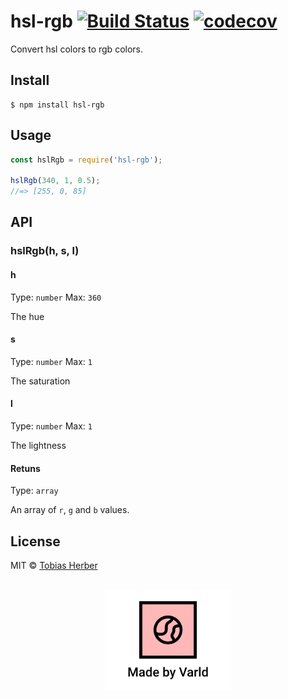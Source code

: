 # hsl-rgb [![Build Status](https://travis-ci.org/usemeta/hsl-rgb.svg?branch=master)](https://travis-ci.org/usemeta/hsl-rgb) [![codecov](https://codecov.io/gh/usemeta/hsl-rgb/branch/master/graph/badge.svg)](https://codecov.io/gh/usemeta/hsl-rgb)

Convert hsl colors to rgb colors.

## Install

```
$ npm install hsl-rgb
```

## Usage

```js
const hslRgb = require('hsl-rgb');

hslRgb(340, 1, 0.5);
//=> [255, 0, 85]
```

## API

### hslRgb(h, s, l)

#### h

Type: `number`
Max: `360`

The hue

#### s

Type: `number`
Max: `1`

The saturation

#### l

Type: `number`
Max: `1`

The lightness

#### Retuns

Type: `array`

An array of `r`, `g` and `b` values.

## License

MIT © [Tobias Herber](https://herber.space)

<p align="center">
  <br/>
  <img width="200px" src="https://github.com/varld/branding/blob/master/varld/Made%20by.svg" />
</p>
